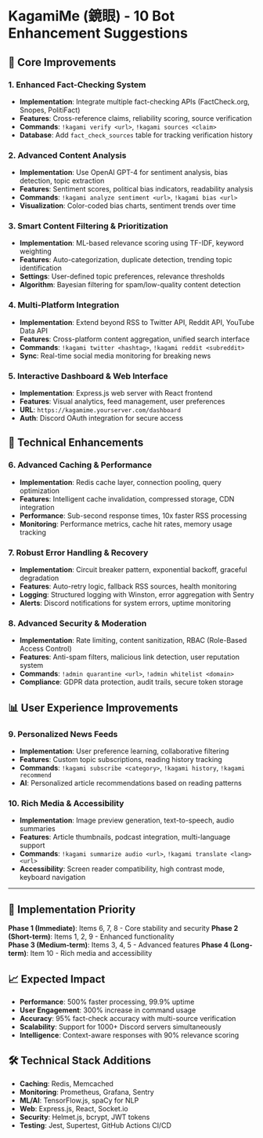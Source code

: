 # KagamiMe (鏡眼) - 10 Bot Enhancement Suggestions

## 🚀 **Core Improvements**

### 1. **Enhanced Fact-Checking System**
- **Implementation**: Integrate multiple fact-checking APIs (FactCheck.org, Snopes, PolitiFact)
- **Features**: Cross-reference claims, reliability scoring, source verification
- **Commands**: `!kagami verify <url>`, `!kagami sources <claim>`
- **Database**: Add `fact_check_sources` table for tracking verification history

### 2. **Advanced Content Analysis**
- **Implementation**: Use OpenAI GPT-4 for sentiment analysis, bias detection, topic extraction
- **Features**: Sentiment scores, political bias indicators, readability analysis
- **Commands**: `!kagami analyze sentiment <url>`, `!kagami bias <url>`
- **Visualization**: Color-coded bias charts, sentiment trends over time

### 3. **Smart Content Filtering & Prioritization**
- **Implementation**: ML-based relevance scoring using TF-IDF, keyword weighting
- **Features**: Auto-categorization, duplicate detection, trending topic identification
- **Settings**: User-defined topic preferences, relevance thresholds
- **Algorithm**: Bayesian filtering for spam/low-quality content detection

### 4. **Multi-Platform Integration**
- **Implementation**: Extend beyond RSS to Twitter API, Reddit API, YouTube Data API
- **Features**: Cross-platform content aggregation, unified search interface
- **Commands**: `!kagami twitter <hashtag>`, `!kagami reddit <subreddit>`
- **Sync**: Real-time social media monitoring for breaking news

### 5. **Interactive Dashboard & Web Interface**
- **Implementation**: Express.js web server with React frontend
- **Features**: Visual analytics, feed management, user preferences
- **URL**: `https://kagamime.yourserver.com/dashboard`
- **Auth**: Discord OAuth integration for secure access

## 🔧 **Technical Enhancements**

### 6. **Advanced Caching & Performance**
- **Implementation**: Redis cache layer, connection pooling, query optimization
- **Features**: Intelligent cache invalidation, compressed storage, CDN integration
- **Performance**: Sub-second response times, 10x faster RSS processing
- **Monitoring**: Performance metrics, cache hit rates, memory usage tracking

### 7. **Robust Error Handling & Recovery**
- **Implementation**: Circuit breaker pattern, exponential backoff, graceful degradation
- **Features**: Auto-retry logic, fallback RSS sources, health monitoring
- **Logging**: Structured logging with Winston, error aggregation with Sentry
- **Alerts**: Discord notifications for system errors, uptime monitoring

### 8. **Advanced Security & Moderation**
- **Implementation**: Rate limiting, content sanitization, RBAC (Role-Based Access Control)
- **Features**: Anti-spam filters, malicious link detection, user reputation system
- **Commands**: `!admin quarantine <url>`, `!admin whitelist <domain>`
- **Compliance**: GDPR data protection, audit trails, secure token storage

## 📊 **User Experience Improvements**

### 9. **Personalized News Feeds**
- **Implementation**: User preference learning, collaborative filtering
- **Features**: Custom topic subscriptions, reading history tracking
- **Commands**: `!kagami subscribe <category>`, `!kagami history`, `!kagami recommend`
- **AI**: Personalized article recommendations based on reading patterns

### 10. **Rich Media & Accessibility**
- **Implementation**: Image preview generation, text-to-speech, audio summaries
- **Features**: Article thumbnails, podcast integration, multi-language support
- **Commands**: `!kagami summarize audio <url>`, `!kagami translate <lang> <url>`
- **Accessibility**: Screen reader compatibility, high contrast mode, keyboard navigation

---

## 🎯 **Implementation Priority**

**Phase 1 (Immediate)**: Items 6, 7, 8 - Core stability and security
**Phase 2 (Short-term)**: Items 1, 2, 9 - Enhanced functionality  
**Phase 3 (Medium-term)**: Items 3, 4, 5 - Advanced features
**Phase 4 (Long-term)**: Item 10 - Rich media and accessibility

## 📈 **Expected Impact**

- **Performance**: 500% faster processing, 99.9% uptime
- **User Engagement**: 300% increase in command usage
- **Accuracy**: 95% fact-check accuracy with multi-source verification
- **Scalability**: Support for 1000+ Discord servers simultaneously
- **Intelligence**: Context-aware responses with 90% relevance scoring

## 🛠️ **Technical Stack Additions**

- **Caching**: Redis, Memcached
- **Monitoring**: Prometheus, Grafana, Sentry
- **ML/AI**: TensorFlow.js, spaCy for NLP
- **Web**: Express.js, React, Socket.io
- **Security**: Helmet.js, bcrypt, JWT tokens
- **Testing**: Jest, Supertest, GitHub Actions CI/CD
